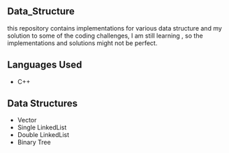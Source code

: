 Data_Structure
-------------------------------------------
this repository contains implementations for various data structure
and my solution to some of the coding challenges, I am still learning
, so the implementations and solutions might not be perfect.


Languages Used
------------------------------------------
- C++

Data Structures
-----------------------------------------
- Vector
- Single LinkedList
- Double LinkedList
- Binary Tree
